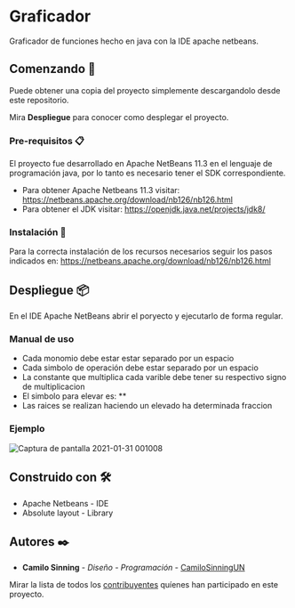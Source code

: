 # Graficador

Graficador de funciones hecho en java con la IDE apache netbeans.

## Comenzando 🚀

Puede obtener una copia del proyecto simplemente descargandolo desde este repositorio.

Mira **Despliegue** para conocer como desplegar el proyecto.

### Pre-requisitos 📋

El proyecto fue desarrollado en Apache NetBeans 11.3 en el lenguaje de programación java, por lo tanto es necesario tener el SDK correspondiente.

* Para obtener Apache Netbeans 11.3 visitar: https://netbeans.apache.org/download/nb126/nb126.html
* Para obtener el JDK visitar: https://openjdk.java.net/projects/jdk8/

### Instalación 🔧

Para la correcta instalación de los recursos necesarios seguir los pasos indicados en: https://netbeans.apache.org/download/nb126/nb126.html

## Despliegue 📦

En el IDE Apache NetBeans abrir el poryecto y ejecutarlo de forma regular.

### Manual de uso

- Cada monomio debe estar estar separado por un espacio
- Cada simbolo de operación debe estar separado por un espacio
- La constante que multiplica cada varible debe tener su respectivo signo de multiplicacion
- El simbolo para elevar es: **
- Las raices se realizan haciendo un elevado ha determinada fraccion

### Ejemplo

![Captura de pantalla 2021-01-31 001008](https://user-images.githubusercontent.com/61607058/106375263-b16e4d80-6358-11eb-8067-101512651ddf.jpg)

## Construido con 🛠️

* Apache Netbeans - IDE
* Absolute layout - Library

## Autores ✒️

* **Camilo Sinning** - *Diseño - Programación* - [CamiloSinningUN](https://github.com/CamiloSinningUN)

Mirar la lista de todos los [contribuyentes](https://github.com/CamiloSinningUN/Graficador/contributors) quíenes han participado en este proyecto. 

